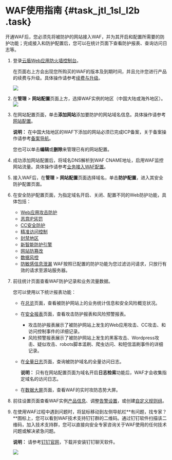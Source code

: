 # WAF使用指南 {#task_jtl_1sl_l2b .task}

开通WAF后，您必须先将被防护的网站接入WAF，并为其开启和配置所需要的防护功能；完成接入和防护配置后，您可以在统计页面下查看防护报表、查询访问日志等。

1.  登录[云盾Web应用防火墙控制台](https://yundun.console.aliyun.com/?p=waf)。 

    在页面右上方会出现您所购买的WAF的版本及到期时间，并且允许您进行产品的续费与升级。具体操作请参考[续费与升级](../../../../../intl.zh-CN/产品定价/续费与升级.md#)。

    ![](http://static-aliyun-doc.oss-cn-hangzhou.aliyuncs.com/assets/img/15551/15508239197108_zh-CN.png)

2.   在**管理** \> **网站配置**页面上方，选择WAF实例的地区（中国大陆或海外地区）。![](http://static-aliyun-doc.oss-cn-hangzhou.aliyuncs.com/assets/img/15551/15508239197110_zh-CN.png)

 
3.  在网站配置页面，单击**添加网站**添加要防护的网站域名信息。具体操作请参考[网站配置](intl.zh-CN/用户指南/接入WAF/网站配置.md#)。 

    **说明：** 在中国大陆地区的WAF下添加的网站必须已完成ICP备案，关于备案操作请参考[备案导航](https://www.alibabacloud.com/help/doc-detail/61819.htm)。

    您也可以单击**编辑**或**删除**来管理已有的网站配置。

4.  成功添加网站配置后，将域名DNS解析到WAF CNAME地址，启用WAF监控网站流量。具体操作请参考[业务接入WAF配置](intl.zh-CN/用户指南/接入WAF/业务接入WAF配置.md#)。 
5.  接入WAF后，在**管理** \> **网站配置**页面选择域名，单击**防护配置**，进入其安全防护配置页面。 
6.  在安全防护配置页面，为指定域名开启、关闭、配置不同的Web防护功能，具体包括： 

    -   [Web应用攻击防护](intl.zh-CN/用户指南/防护配置/Web应用攻击防护.md#)
    -   [恶意IP惩罚](intl.zh-CN/用户指南/防护配置/恶意IP惩罚.md#)
    -   [CC安全防护](intl.zh-CN/用户指南/防护配置/CC安全防护.md#)
    -   [精准访问控制](intl.zh-CN/用户指南/防护配置/精准访问控制.md#)
    -   [封禁地区](intl.zh-CN/用户指南/防护配置/封禁地区.md#)
    -   [新智能防护引擎](intl.zh-CN/用户指南/防护配置/新智能防护引擎.md#)
    -   [网站防篡改](intl.zh-CN/用户指南/防护配置/网站防篡改.md#)
    -   [数据风控](intl.zh-CN/用户指南/防护配置/数据风控.md#)
    -   [防敏感信息泄漏](intl.zh-CN/用户指南/防护配置/防敏感信息泄露.md#)
    WAF按照已配置的防护功能为您过滤访问请求，只放行有效的请求至源站服务器。

7.  前往统计页面查看WAF防护记录和业务流量数据。 

    您可以使用以下统计报表功能：

    -   在[总览](intl.zh-CN/用户指南/防护统计/业务和安全总览.md#)页面，查看被防护网站上的业务统计信息和安全风险概览状况。
    -   在[安全报表](intl.zh-CN/用户指南/防护统计/WAF安全报表.md#)页面，查看攻击防护报表和风险预警报表。
        -   攻击防护报表展示了被防护网站上发生的Web应用攻击、CC攻击、和访问控制事件的详细记录。
        -   风险预警报表展示了被防护网站上发生的黑客攻击、Wordpress攻击、疑似攻击、robots脚本滥刷、爬虫访问、和短信滥刷事件的详细记录。
    -   在[全量日志](intl.zh-CN/用户指南/防护统计/全量日志查询.md#)页面，查询被防护域名的全量访问日志。

        **说明：** 只有在网站配置页面为域名开启**日志检索**功能后，WAF才会收集指定域名的访问日志。

    -   在[数据大屏](intl.zh-CN/用户指南/防护统计/数据大屏.md#)页面，查看WAF的实时攻防态势大屏。
8.  前往设置页面查看WAF实例[产品信息](intl.zh-CN/用户指南/设置/查看产品信息.md#)、调整[告警设置](intl.zh-CN/用户指南/设置/配置WAF告警.md#)，或创建[自定义规则组](intl.zh-CN/用户指南/设置/自定义规则组.md#)。 
9.  在使用WAF过程中遇到问题时，将鼠标移动到左侧导航栏**有问题，找专家？**图标上，您可以看到WAF技术支持钉钉群的二维码。通过钉钉软件扫描该二维码，加入技术支持群，您可以直接向安全专家咨询关于WAF使用的任何技术问题或解决紧急问题。 

    **说明：** 请参考[钉钉官网](https://www.dingtalk.com/)，下载并安装钉钉聊天软件。

    ![](http://static-aliyun-doc.oss-cn-hangzhou.aliyuncs.com/assets/img/15551/155082391912056_zh-CN.png)



